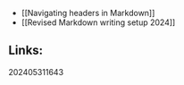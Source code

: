 - [[Navigating headers in Markdown]]
- [[Revised Markdown writing setup 2024]]



## Links:



202405311643